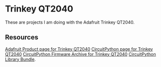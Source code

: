 # Trinkey QT2040 

These are projects I am doing with the Adafruit Trinkey QT2040.

## Resources
[Adafruit Product page for Trinkey QT2040](https://www.adafruit.com/product/5056)
[CircuitPython page for Trinkey QT2040](https://circuitpython.org/board/adafruit_qt2040_trinkey/)
[CircuitPython Firmware Archive for Trinkey QT2040](https://adafruit-circuit-python.s3.amazonaws.com/index.html?prefix=bin/adafruit_qt2040_trinkey/)
[CircuitPython Library Bundle](https://circuitpython.org/libraries).

